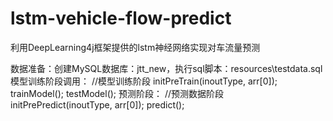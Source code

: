 # lstm-vehicle-flow-predict
利用DeepLearning4j框架提供的lstm神经网络实现对车流量预测

数据准备：创建MySQL数据库：jtt_new，执行sql脚本：resources\testdata.sql
模型训练阶段调用：
//模型训练阶段
  initPreTrain(inoutType, arr[0]);
  trainModel();
  testModel();
预测阶段：
//预测数据阶段
  initPrePredict(inoutType, arr[0]);
  predict();
